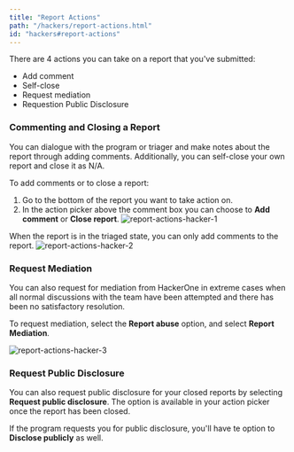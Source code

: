 ```yaml
---
title: "Report Actions"
path: "/hackers/report-actions.html"
id: "hackers#report-actions"
---
```


There are 4 actions you can take on a report that you've submitted:
* Add comment
* Self-close
* Request mediation
* Requestion Public Disclosure

### Commenting and Closing a Report
You can dialogue with the program or triager and make notes about the report through adding comments. Additionally, you can self-close your own report and close it as N/A.

To add comments or to close a report:
1. Go to the bottom of the report you want to take action on.
2. In the action picker above the comment box you can choose to **Add comment** or **Close report**.
![report-actions-hacker-1](https://github.com/Hacker0x01/docs.hackerone.com/blob/master/docs/hackers/images/report-actions-hacker-1.png?raw=true)

When the report is in the triaged state, you can only add comments to the report.
![report-actions-hacker-2](https://github.com/Hacker0x01/docs.hackerone.com/blob/master/docs/hackers/images/report-actions-hacker-2.png?raw=true)

### Request Mediation
You can also request for mediation from HackerOne in extreme cases when all normal discussions with the team have been attempted and there has been no satisfactory resolution.

To request mediation, select the **Report abuse** option, and select **Report Mediation**.

![report-actions-hacker-3](https://github.com/Hacker0x01/docs.hackerone.com/blob/master/docs/hackers/images/report-actions-hacker-3.png?raw=true)

### Request Public Disclosure
You can also request public disclosure for your closed reports by selecting **Request public disclosure**. The option is available in your action picker once the report has been closed.

If the program requests you for public disclosure, you'll have te option to **Disclose publicly** as well.
